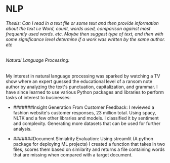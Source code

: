 # NLP

###### Thesis: Can I read in a text file or some text and then provide information about the text i.e Word, count, words used, comparison against most frequently used words. etc. Maybe then suggest type of text, and then with some significance level determine if a work was written by the same author. etc

###### Natural Language Processing: 
My interest in natural language processing was sparked by watching a TV show where an expert guessed the educational level of a ransom note author by analyzing the text's punctuation, capitalization, and grammar. I have since learned to use various Python packages and libraries to perform tasks of interest to businesses:

- #######Insight Generation From Customer Feedback: I reviewed a fashion website's customer responses, 23 million total. Using spacy, NLTK and a few other libraries and models. I classified it by sentiment and complexity. Generating more datasets that can be used for further analysis. 



- #######Document Simialrity Evaluation: Using streamlit (A python package for deploying ML projects) I created a function that takes in two files, scores them based on similarity and returns a file containing words that are missing when compared with a target document.

